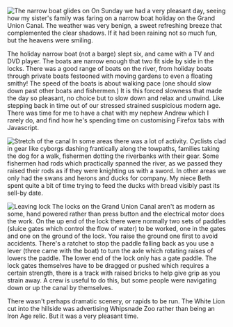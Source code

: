 ![The narrow boat glides on](gliding_away.JPG)
On Sunday we had a very pleasant day, seeing how my sister's family was faring on a narrow boat holiday on the Grand Union Canal. The weather was very benign, a sweet refreshing breeze that complemented the clear shadows. If it had been raining not so much fun, but the heavens were smiling.

The holiday narrow boat (not a barge) slept six, and came with a TV and DVD player. The boats are narrow enough that two fit side by side in the locks. There was a good range of boats on the river, from holiday boats through private boats festooned with moving gardens to even a floating smithy! The speed of the boats is about walking pace (one should slow down past other boats and fishermen.) It is this forced slowness that made the day so pleasant, no choice but to slow down and relax and unwind. Like stepping back in time out of our stressed strained suspicious modern age. There was time for me to have a chat with my nephew Andrew which I rarely do, and find how he's spending time on customising Firefox tabs with Javascript.

![Stretch of the canal](canal_stretch.JPG)
In some areas there was a lot of activity. Cyclists clad in gear like cyborgs dashing frantically along the towpaths, families taking the dog for a walk, fishermen dotting the riverbanks with their gear. Some fishermen had rods which practically spanned the river, as we passed they raised their rods as if they were knighting us with a sword. In other areas we only had the swans and herons and ducks for company. My niece Beth spent quite a bit of time trying to feed the ducks with bread visibly past its sell-by date.

![Leaving lock](leaving_lock.JPG)
The locks on the Grand Union Canal aren't as modern as some, hand powered rather than press button and the electrical motor does the work. On the up end of the lock there were normally two sets of paddles (sluice gates which control the flow of water) to be worked, one in the gates and one on the ground of the lock. You raise the ground one first to avoid accidents. There's a ratchet to stop the paddle falling back as you use a lever (three came with the boat) to turn the axle which rotating raises of lowers the paddle. The lower end of the lock only has a gate paddle. The lock gates themselves have to be dragged or pushed which requires a certain strength, there is a track with raised bricks to help give grip as you strain away. A crew is useful to do this, but some people were navigating down or up the canal by themselves.

There wasn't perhaps dramatic scenery, or rapids to be run. The White Lion cut into the hillside was advertising Whipsnade Zoo rather than being an Iron Age relic. But it was a very pleasant time.
